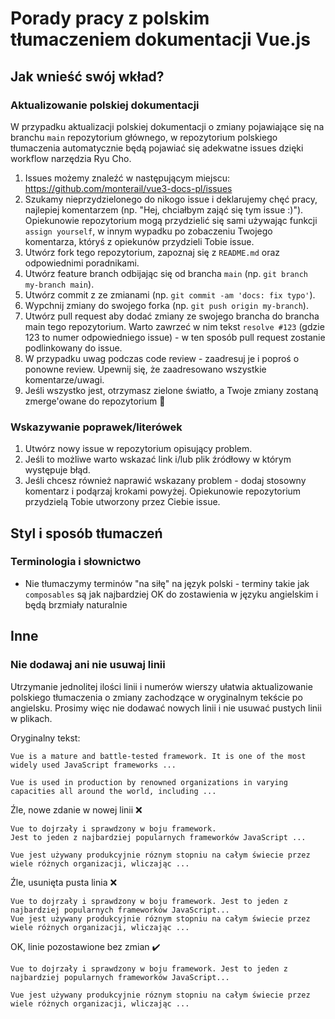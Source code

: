 # Porady pracy z polskim tłumaczeniem dokumentacji Vue.js

## Jak wnieść swój wkład?

### Aktualizowanie polskiej dokumentacji

W przypadku aktualizacji polskiej dokumentacji o zmiany pojawiające się na branchu `main` repozytorium głównego, w repozytorium polskiego tłumaczenia automatycznie będą pojawiać się adekwatne issues dzięki workflow narzędzia Ryu Cho.

1. Issues możemy znaleźć w następującym miejscu: https://github.com/monterail/vue3-docs-pl/issues
2. Szukamy nieprzydzielonego do nikogo issue i deklarujemy chęć pracy, najlepiej komentarzem (np. "Hej, chciałbym zająć się tym issue :)"). Opiekunowie repozytorium mogą przydzielić się sami używając funkcji `assign yourself`, w innym wypadku po zobaczeniu Twojego komentarza, któryś z opiekunów przydzieli Tobie issue.
3. Utwórz fork tego repozytorium, zapoznaj się z `README.md` oraz odpowiednimi poradnikami.
4. Utwórz feature branch odbijając się od brancha `main` (np. `git branch my-branch main`).
5. Utwórz commit z ze zmianami (np. `git commit -am 'docs: fix typo'`).
6. Wypchnij zmiany do swojego forka (np. `git push origin my-branch`).
7. Utwórz pull request aby dodać zmiany ze swojego brancha do brancha main tego repozytorium. Warto zawrzeć w nim tekst `resolve #123` (gdzie 123 to numer odpowiedniego issue) - w ten sposób pull request zostanie podlinkowany do issue.
8. W przypadku uwag podczas code review - zaadresuj je i poproś o ponowne review. Upewnij się, że zaadresowano wszystkie komentarze/uwagi.
9. Jeśli wszystko jest, otrzymasz zielone światło, a Twoje zmiany zostaną zmerge'owane do repozytorium :tada:

### Wskazywanie poprawek/literówek

1. Utwórz nowy issue w repozytorium opisujący problem.
2. Jeśli to możliwe warto wskazać link i/lub plik źródłowy w którym występuje błąd.
3. Jeśli chcesz również naprawić wskazany problem - dodaj stosowny komentarz i podąrzaj krokami powyżej. Opiekunowie repozytorium przydzielą Tobie utworzony przez Ciebie issue.

## Styl i sposób tłumaczeń

### Terminologia i słownictwo

* Nie tłumaczymy terminów "na siłę" na język polski - terminy takie jak `composables` są jak najbardziej OK do zostawienia w języku angielskim i będą brzmiały naturalnie

## Inne

### Nie dodawaj ani nie usuwaj linii

Utrzymanie jednolitej ilości linii i numerów wierszy ułatwia aktualizowanie polskiego tłumaczenia o zmiany zachodzące w oryginalnym tekście po angielsku.
Prosimy więc nie dodawać nowych linii i nie usuwać pustych linii w plikach.

Oryginalny tekst:

```text
Vue is a mature and battle-tested framework. It is one of the most widely used JavaScript frameworks ...

Vue is used in production by renowned organizations in varying capacities all around the world, including ...
```

Źle, nowe zdanie w nowej linii ❌

```text
Vue to dojrzały i sprawdzony w boju framework.
Jest to jeden z najbardziej popularnych frameworków JavaScript ...

Vue jest używany produkcyjnie róznym stopniu na całym świecie przez wiele różnych organizacji, wliczając ...
```


Źle, usunięta pusta linia ❌

```text
Vue to dojrzały i sprawdzony w boju framework. Jest to jeden z najbardziej popularnych frameworków JavaScript...
Vue jest używany produkcyjnie róznym stopniu na całym świecie przez wiele różnych organizacji, wliczając ...
```


OK, linie pozostawione bez zmian ✔️

```text
Vue to dojrzały i sprawdzony w boju framework. Jest to jeden z najbardziej popularnych frameworków JavaScript...

Vue jest używany produkcyjnie róznym stopniu na całym świecie przez wiele różnych organizacji, wliczając ...
```
